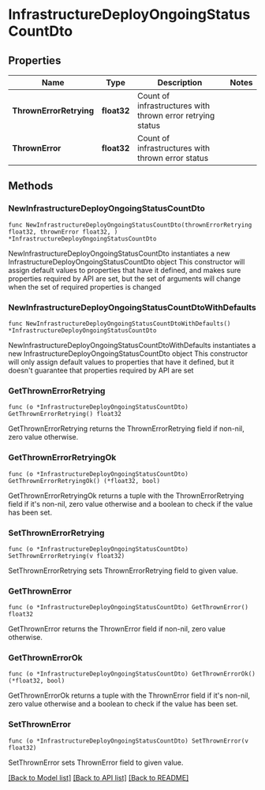 # InfrastructureDeployOngoingStatusCountDto

## Properties

Name | Type | Description | Notes
------------ | ------------- | ------------- | -------------
**ThrownErrorRetrying** | **float32** | Count of infrastructures with thrown error retrying status | 
**ThrownError** | **float32** | Count of infrastructures with thrown error status | 

## Methods

### NewInfrastructureDeployOngoingStatusCountDto

`func NewInfrastructureDeployOngoingStatusCountDto(thrownErrorRetrying float32, thrownError float32, ) *InfrastructureDeployOngoingStatusCountDto`

NewInfrastructureDeployOngoingStatusCountDto instantiates a new InfrastructureDeployOngoingStatusCountDto object
This constructor will assign default values to properties that have it defined,
and makes sure properties required by API are set, but the set of arguments
will change when the set of required properties is changed

### NewInfrastructureDeployOngoingStatusCountDtoWithDefaults

`func NewInfrastructureDeployOngoingStatusCountDtoWithDefaults() *InfrastructureDeployOngoingStatusCountDto`

NewInfrastructureDeployOngoingStatusCountDtoWithDefaults instantiates a new InfrastructureDeployOngoingStatusCountDto object
This constructor will only assign default values to properties that have it defined,
but it doesn't guarantee that properties required by API are set

### GetThrownErrorRetrying

`func (o *InfrastructureDeployOngoingStatusCountDto) GetThrownErrorRetrying() float32`

GetThrownErrorRetrying returns the ThrownErrorRetrying field if non-nil, zero value otherwise.

### GetThrownErrorRetryingOk

`func (o *InfrastructureDeployOngoingStatusCountDto) GetThrownErrorRetryingOk() (*float32, bool)`

GetThrownErrorRetryingOk returns a tuple with the ThrownErrorRetrying field if it's non-nil, zero value otherwise
and a boolean to check if the value has been set.

### SetThrownErrorRetrying

`func (o *InfrastructureDeployOngoingStatusCountDto) SetThrownErrorRetrying(v float32)`

SetThrownErrorRetrying sets ThrownErrorRetrying field to given value.


### GetThrownError

`func (o *InfrastructureDeployOngoingStatusCountDto) GetThrownError() float32`

GetThrownError returns the ThrownError field if non-nil, zero value otherwise.

### GetThrownErrorOk

`func (o *InfrastructureDeployOngoingStatusCountDto) GetThrownErrorOk() (*float32, bool)`

GetThrownErrorOk returns a tuple with the ThrownError field if it's non-nil, zero value otherwise
and a boolean to check if the value has been set.

### SetThrownError

`func (o *InfrastructureDeployOngoingStatusCountDto) SetThrownError(v float32)`

SetThrownError sets ThrownError field to given value.



[[Back to Model list]](../README.md#documentation-for-models) [[Back to API list]](../README.md#documentation-for-api-endpoints) [[Back to README]](../README.md)


